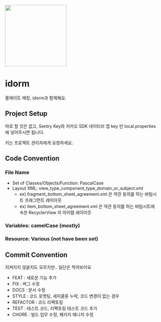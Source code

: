 <img src="https://github.com/idorm/idorm-android/assets/103296628/10df1a49-6cff-4253-b908-6c536409d373)" width="200" height="200"></img>

# idorm
룸메이트 매칭, idorm과 함께해요.

## Project Setup
따로 할 것은 없고, Sentry Key와 카카오 SDK 네이티브 앱 key 만 local.properties 에 넣어주시면 됩니다. 

키는 프로젝트 관리자에게 요청하세요.

## Code Convention
### File Name
- Set of Classes/Objects/Function: PascalCase
- Layout XML: view_type_component_type_domain_or_subject.xml
    - ex) fragment_bottom_sheet_agreement.xml 은 약관 동의를 하는 바텀시트 프래그먼트 레이아웃
    - ex) item_bottom_sheet_agreement.xml 은 약관 동의를 하는 바텀시트에 속한 RecyclerView 의 아이템 레이아웃
### Variables: camelCase (mostly)
### Resource: Various (not have been set)

## Commit Convention
지켜지지 않을지도 모르지만.. 일단은 적어보아요
- FEAT : 새로운 기능 추가
- FIX : 버그 수정
- DOCS : 문서 수정
- STYLE : 코드 포맷팅, 세미콜론 누락, 코드 변경이 없는 경우
- REFACTOR : 코드 리펙토링
- TEST : 테스트 코드, 리펙토링 테스트 코드 추가
- CHORE : 빌드 업무 수정, 패키지 매니저 수정
